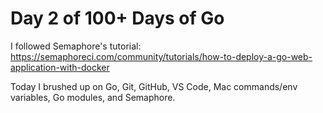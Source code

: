 # Day 2 of 100+ Days of Go

I followed Semaphore's tutorial: https://semaphoreci.com/community/tutorials/how-to-deploy-a-go-web-application-with-docker

Today I brushed up on Go, Git, GitHub, VS Code, Mac commands/env variables, Go modules, and Semaphore.